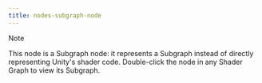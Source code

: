 ```yaml
---
title: nodes-subgraph-node
---
```


> [!NOTE]
> This node is a Subgraph node: it represents a Subgraph instead of directly representing Unity's shader code. Double-click the node in any Shader Graph to view its Subgraph.
